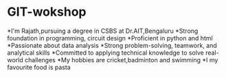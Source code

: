# GIT-wokshop
*I'm Rajath,pursuing a degree in CSBS at Dr.AIT,Bengaluru
*Strong foundation in programming, circuit design
*Proficient in python and html
*Passionate about data analysis
*Strong problem-solving, teamwork, and analytical skills
*Committed to applying technical knowledge to solve real-world challenges
*My hobbies are cricket,badminton and swimming
*I my favourite food is pasta